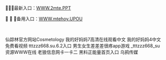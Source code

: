 <p>
	🚨🚨🚨最新入口：<a href="http://www.baidu.com/link?url=6MA2SWnO3Raqke39an_0PUxosM6ZrUGzi1BN9tNnlPW&wd">WWW.2mte.PPT</a> 
	<p>
		🚵
🚵
🚵备用入口：<a href="http://www.baidu.com/link?url=6MA2SWnO3Raqke39an_0PUxosM6ZrUGzi1BN9tNnlPW&wd">WWW.mtehoy.UPOU</a> 
	</p>
	<p>
		<br />
	</p>
	<p>
		仙踪林官方网站Cosmetology
我的好妈妈7高清在线观看中文
我的好妈妈4中文免费看视频
tttzzz668.su.6.2入口
男生女生差差差很疼app游戏
_tttzzz668_su
资源WWW在线
老狼信息网卡一卡二
黑料正能量首页入口
乌鸦传媒
	</p>
